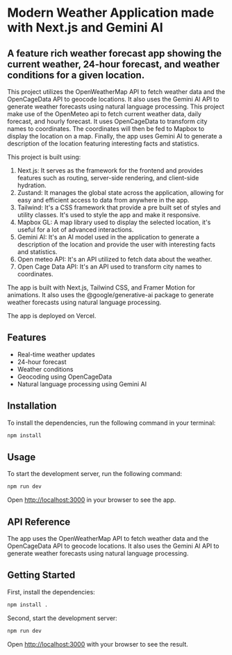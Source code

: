 

# Modern Weather Application made with Next.js and Gemini AI
## A feature rich weather forecast app showing the current weather, 24-hour forecast, and weather conditions for a given location. 

This project utilizes the OpenWeatherMap API to fetch weather data and the OpenCageData API to geocode locations. It also uses the Gemini AI API to generate weather forecasts using natural language processing.
This project make use of the OpenMeteo api to fetch current weather data, daily forecast, and hourly forecast. It uses OpenCageData to transform city names to coordinates. The coordinates will then be fed to Mapbox to display the location on a map.
Finally, the app uses Gemini AI to generate a description of the location featuring interesting facts and statistics.

This project is built using: 

1. Next.js: It serves as the framework for the frontend and provides features such as routing, server-side rendering, and client-side hydration.
2. Zustand: It manages the global state across the application, allowing for easy and efficient access to data from anywhere in the app.   
3. Tailwind: It's a CSS framework that provide a pre built set of styles and utility classes. It's used to style the app and make it responsive.
4. Mapbox GL: A map library used to display the selected location, it's useful for a lot of advanced interactions.
5. Gemini AI: It's an AI model used in the application to generate a description of the location and provide the user with interesting facts and statistics.
6. Open meteo API: It's an API utilized to fetch data about the weather.
7. Open Cage Data API: It's an API used to transform city names to coordinates.

The app is built with Next.js, Tailwind CSS, and Framer Motion for animations. It also uses the @google/generative-ai package to generate weather forecasts using natural language processing.

The app is deployed on Vercel.

## Features

- Real-time weather updates
- 24-hour forecast
- Weather conditions
- Geocoding using OpenCageData
- Natural language processing using Gemini AI

## Installation

To install the dependencies, run the following command in your terminal:

```bash
npm install
```

## Usage

To start the development server, run the following command:

```bash
npm run dev
```

Open [http://localhost:3000](http://localhost:3000) in your browser to see the app.

## API Reference

The app uses the OpenWeatherMap API to fetch weather data and the OpenCageData API to geocode locations. It also uses the Gemini AI API to generate weather forecasts using natural language processing.


## Getting Started

First, install the dependencies:

```bash
npm install .
```

Second, start the development server:

```bash
npm run dev
```

Open [http://localhost:3000](http://localhost:3000) with your browser to see the result.
